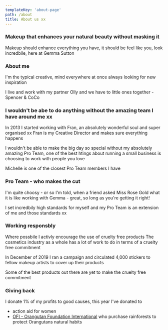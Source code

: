 ```yaml
---
templateKey: 'about-page'
path: /about
title: About us xx
---
```

### Makeup that enhances your natural beauty without masking it
Makeup should enhance everything you have, it should be feel like you, look incredbile, here at Gemma Sutton 

### About me
I'm the typical creative, mind everywhere at once always looking for new inspiration 

I live and work with my partner Olly and we have to little ones together - Spencer & CoCo

### I wouldn't be abe to do anything without the amazing team I have around me xx

In 2013 I started working with Fran, an absolutely wonderful soul and super organised xx Fran is my Creative Director and makes sure everything happens

I wouldn't be able to make the big day so special without my absolutely amazing Pro Team, one of the best htings about running a small business is choosing to work with people you love

Michelle is one of the closest Pro Team members I have

### Pro Team - who makes the cut
I'm quite choosy - or so I'm told, when a friend asked Miss Rose Gold what it is like working with Gemma - great, so long as you're getting it right! 

I set incredbily high standards for myself and my Pro Team is an extension of me and those standards xx

### Working responsbly
Where possbile I activly encourage the use of cruelty free products
The cosmetics industry as a whole has a lot of work to do in terms of a cruelty free commitment

In December of 2019 I ran a campaign and circulated 4,000 stickers to fellow makeup artists to cover up their products 

Some of the best products out there are yet to make the cruelty free commitment 

### Giving back

I donate 1% of my profits to good causes, this year I've donated to

* action aid for women 
* [OFI - Orangutan Foundation International](https://orangutan.org/our-projects/forest-stewardship/purchase-and-protection/) who purchase rainforests to protect Orangutans natural habits

